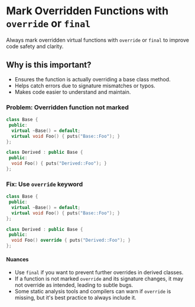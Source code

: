 # Mark Overridden Functions with `override` or `final`

Always mark overridden virtual functions with `override` or `final` to improve code safety and clarity.

## Why is this important?
- Ensures the function is actually overriding a base class method.
- Helps catch errors due to signature mismatches or typos.
- Makes code easier to understand and maintain.

### Problem: Overridden function not marked
```cpp
class Base {
 public:
  virtual ~Base() = default;
  virtual void Foo() { puts("Base::Foo"); }
};

class Derived : public Base {
 public:
  void Foo() { puts("Derived::Foo"); }
};
```

### Fix: Use `override` keyword
```cpp
class Base {
 public:
  virtual ~Base() = default;
  virtual void Foo() { puts("Base::Foo"); }
};

class Derived : public Base {
 public:
  void Foo() override { puts("Derived::Foo"); }
};
```

#### Nuances
- Use `final` if you want to prevent further overrides in derived classes.
- If a function is not marked `override` and its signature changes, it may not override as intended, leading to subtle bugs.
- Some static analysis tools and compilers can warn if `override` is missing, but it's best practice to always include it.
